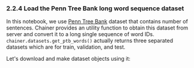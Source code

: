 ### 2.2.4 Load the Penn Tree Bank long word sequence dataset

In this notebook, we use [Penn Tree Bank](https://www.cis.upenn.edu/~treebank/) dataset that contains number of sentences. Chainer provides an utility function to obtain this dataset from server and convert it to a long single sequence of word IDs. `chainer.datasets.get_ptb_words()` actually returns three separated datasets which are for train, validation, and test.

Let's download and make dataset objects using it:
